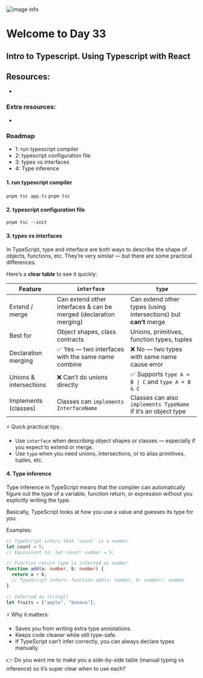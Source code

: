 ![image info](./welcome-day-31.png)

# Welcome to Day 33

## **Intro to Typescript. Using Typescript with React**

## Resources:

-

### Extra resources:

-

### Roadmap

- 1: run typescript compiler
- 2: typescript configuration file
- 3: types vs interfaces
- 4: Type inference

#### 1. run typescript compiler

`pnpm tsc app.ts`
`pnpm tsc`

#### 2. typescript configuration file

`pnpm tsc --init`

#### 3. types vs interfaces

In TypeScript, type and interface are both ways to describe the shape of objects, functions, etc. They’re very similar — but there are some practical differences.

Here’s a **clear table** to see it quickly:

| Feature                | `interface`                                                       | `type`                                                           |
| ---------------------- | ----------------------------------------------------------------- | ---------------------------------------------------------------- |
| Extend / merge         | Can extend other interfaces & can be merged (declaration merging) | Can extend other types (using intersections) but **can’t** merge |
| Best for               | Object shapes, class contracts                                    | Unions, primitives, function types, tuples                       |
| Declaration merging    | ✅ Yes — two interfaces with the same name combine                | ❌ No — two types with same name cause error                     |
| Unions & intersections | ❌ Can’t do unions directly                                       | ✅ Supports `type A = B \| C` and `type A = B & C`               |
| Implements (classes)   | Classes can `implements InterfaceName`                            | Classes can also `implements TypeName` if it’s an object type    |

⚡ Quick practical tips:

- Use `interface` when describing object shapes or classes — especially if you expect to extend or merge.
- Use `type` when you need unions, intersections, or to alias primitives, tuples, etc.

#### 4. Type inference

Type inference in TypeScript means that the compiler can automatically figure out the type of a variable, function return, or expression without you explicitly writing the type.

Basically, TypeScript looks at how you use a value and guesses its type for you

Examples:
```typescript
// TypeScript infers that 'count' is a number
let count = 5; 
// Equivalent to: let count: number = 5;

// Function return type is inferred as number
function add(a: number, b: number) {
  return a + b; 
  // TypeScript infers: function add(a: number, b: number): number
}

// Inferred as string[]
let fruits = ["apple", "banana"];
```

⚡ Why it matters:

- Saves you from writing extra type annotations.
- Keeps code cleaner while still type-safe.
- If TypeScript can’t infer correctly, you can always declare types manually.

👉 Do you want me to make you a side-by-side table (manual typing vs inference) so it’s super clear when to use each?